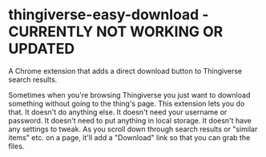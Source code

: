 # thingiverse-easy-download - CURRENTLY NOT WORKING OR UPDATED
A Chrome extension that adds a direct download button to Thingiverse search results.

Sometimes when you're browsing Thingiverse you just want to download something without going to the thing's page.  This extension lets you do that.  It doesn't do anything else.  It doesn't need your username or password.  It doesn't need to put anything in local storage.  It doesn't have any settings to tweak.  As you scroll down through search results or "similar items" etc. on a page, it'll add a "Download" link so that you can grab the files.
